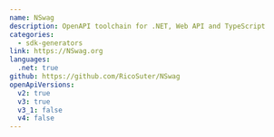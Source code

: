 ```yaml
---
name: NSwag
description: OpenAPI toolchain for .NET, Web API and TypeScript
categories:
  - sdk-generators
link: https://NSwag.org
languages:
  .net: true
github: https://github.com/RicoSuter/NSwag
openApiVersions:
  v2: true
  v3: true
  v3_1: false
  v4: false
---
```

